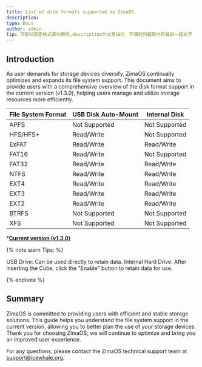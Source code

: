 ```yaml
---
title: List of disk formats supported by ZimaOS
description: 
type: Docs
author: admin
tip: 顶部栏固定格式请勿删除,description为文章描述，不填时将截取内容最前一段文字
---
```

## Introduction
As user demands for storage devices diversify, ZimaOS continually optimizes and expands its file system support. This document aims to provide users with a comprehensive overview of the disk format support in the current version (v1.3.0), helping users manage and utilize storage resources more efficiently.

|**File System Format** | **USB Disk Auto-Mount** | **Internal Disk** |
|---------------------|---------------------|---------------|
| APFS               | Not Supported      | Not Supported |
| HFS/HFS+           | Read/Write         | Not Supported |
| ExFAT              | Read/Write         | Read/Write    |
| FAT16              | Read/Write         | Not Supported |
| FAT32              | Read/Write         | Read/Write    |
| NTFS               | Read/Write         | Read/Write    |
| EXT4               | Read/Write         | Read/Write    |
| EXT3               | Read/Write         | Read/Write    |
| EXT2               | Read/Write         | Read/Write    |
| BTRFS              | Not Supported      | Not Supported |
| XFS                | Not Supported      | Not Supported |

  ***<u>Current version (v1.3.0)</u>**

{% note warn Tips: %}

USB Drive: Can be used directly to retain data.
Internal Hard Drive: After inserting the Cube, click the "Enable" button to retain data for use.

{% endnote %}


## Summary
ZimaOS is committed to providing users with efficient and stable storage solutions. This guide helps you understand the file system support in the current version, allowing you to better plan the use of your storage devices. Thank you for choosing ZimaOS; we will continue to optimize and bring you an improved user experience.

For any questions, please contact the ZimaOS technical support team at support@icewhale.org.